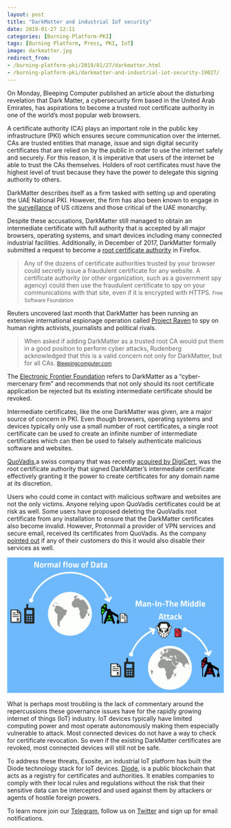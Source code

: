 ```yaml
---
layout: post
title: "DarkMatter and industrial IoT security"
date: 2019-01-27 12:11
categories: [Burning-Platform-PKI]
tags: [Burning Platform, Press, PKI, IoT]
image: darkmatter.jpg
redirect_from:
- /burning-platform-pki/2019/01/27/darkmatter.html
- /burning-platform-pki/darkmatter-and-industrial-iot-security-19027/
---
```


On Monday, Bleeping Computer published an article about the disturbing revelation that Dark Matter, a cybersecurity firm based in the United Arab Emirates, has aspirations to become a trusted root certificate authority in one of the world’s most popular web browsers.

A certificate authority (CA) plays an important role in the public key infrastructure (PKI) which ensures secure communication over the internet. CAs are trusted entities that manage, issue and sign digital security certificates that are relied on by the public in order to use the internet safely and securely. For this reason, it is imperative that users of the internet be able to trust the CAs themselves. Holders of root certificates must have the highest level of trust because they have the power to delegate this signing authority to others.

DarkMatter describes itself as a firm tasked with setting up and operating the UAE National PKI. However, the firm has also been known to engage in the [surveillance](https://www.reuters.com/investigates/special-report/usa-spying-raven/) of US citizens and those critical of the UAE monarchy.

Despite these accusations, DarkMatter still managed to obtain an intermediate certificate with full authority that is accepted by all major browsers, operating systems, and smart devices including many connected industrial facilities. Additionally, in December of 2017, DarkMatter formally submitted a request to become a [root certificate authority](https://bugzilla.mozilla.org/show_bug.cgi?id=1427262) in Firefox.

> Any of the dozens of certificate authorities trusted by your browser could secretly issue a fraudulent certificate for any website. A certificate authority (or other organization, such as a government spy agency) could then use the fraudulent certificate to spy on your communications with that site, even if it is encrypted with HTTPS. <small>Free Software Foundation</small>

Reuters uncovered last month that DarkMatter has been running an extensive international espionage operation called [Project Raven](https://www.reuters.com/investigates/special-report/usa-spying-raven/) to spy on human rights activists, journalists and political rivals.

> When asked if adding DarkMatter as a trusted root CA would put them in a good position to perform cyber attacks, Rudenberg acknowledged that this is a valid concern not only for DarkMatter, but for all CAs. <small><a href="https://www.bleepingcomputer.com/news/security/cybersecurity-firm-darkmatter-request-to-be-trusted-root-ca-raises-concerns/">Bleepingcomputer.com</a></small>

The [Electronic Frontier Foundation](https://www.eff.org/deeplinks/2019/02/cyber-mercenary-groups-shouldnt-be-trusted-your-browser-or-anywhere-else) refers to DarkMatter as a “cyber-mercenary firm” and recommends that not only should its root certificate application be rejected but its existing intermediate certificate should be revoked.

Intermediate certificates, like the one DarkMatter was given, are a major source of concern in PKI. Even though browsers, operating systems and devices typically only use a small number of root certificates, a single root certificate can be used to create an infinite number of intermediate certificates which can then be used to falsely authenticate malicious software and websites.

[QuoVadis](https://www.quovadisglobal.com/),a swiss company that was recently [acquired by DigiCert](https://www.quovadisglobal.com/NewsAndEvents/20190117_Digicert_QuoVadis_Completion.aspx), was the root certificate authority that signed DarkMatter’s intermediate certificate effectively granting it the power to create certificates for any domain name at its discretion.

Users who could come in contact with malicious software and websites are not the only victims. Anyone relying upon QuoVadis certificates could be at risk as well. Some users have proposed deleting the QuoVadis root certificate from any installation to ensure that the DarkMatter certificates also become invalid. However, Protonmail a provider of VPN services and secure email, received its certificates from QuoVadis. As the company [pointed out](https://securityboulevard.com/2019/02/protonmail-ssl-certificates-and-darkmatter/) if any of their customers do this it would also disable their services as well.

![](../assets/img/blog/mitm.png)

What is perhaps most troubling is the lack of commentary around the repercussions these governance issues have for the rapidly growing internet of things (IoT) industry. IoT devices typically have limited computing power and most operate autonomously making them especially vulnerable to attack. Most connected devices do not have a way to check for certificate revocation. So even if the existing DarkMatter certificates are revoked, most connected devices will still not be safe.

To address these threats, Exosite, an industrial IoT platform has built the Diode technology stack for IoT devices. [Diode](https://diode.io), is a public blockchain that acts as a registry for certificates and authorities. It enables companies to comply with their local rules and regulations without the risk that their sensitive data can be intercepted and used against them by attackers or agents of hostile foreign powers.

To learn more join our [Telegram](https://t.me/diode_chain), follow us on [Twitter](https://twitter.com/diode_chain) and sign up for email notifications.
